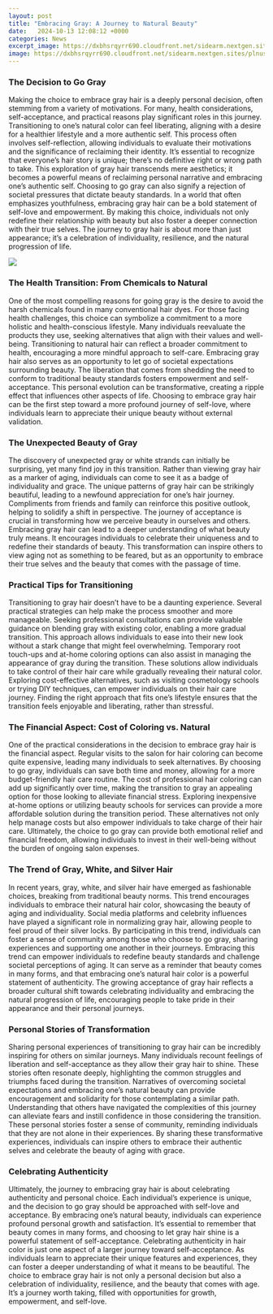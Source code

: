 ```yaml
---
layout: post
title: "Embracing Gray: A Journey to Natural Beauty"
date:   2024-10-13 12:08:12 +0000
categories: News
excerpt_image: https://dxbhsrqyrr690.cloudfront.net/sidearm.nextgen.sites/plnusealions.com/images/responsive_2023/default_image.png
image: https://dxbhsrqyrr690.cloudfront.net/sidearm.nextgen.sites/plnusealions.com/images/responsive_2023/default_image.png
---
```


### The Decision to Go Gray
Making the choice to embrace gray hair is a deeply personal decision, often stemming from a variety of motivations. For many, health considerations, self-acceptance, and practical reasons play significant roles in this journey. Transitioning to one’s natural color can feel liberating, aligning with a desire for a healthier lifestyle and a more authentic self. This process often involves self-reflection, allowing individuals to evaluate their motivations and the significance of reclaiming their identity. It’s essential to recognize that everyone’s hair story is unique; there’s no definitive right or wrong path to take. This exploration of gray hair transcends mere aesthetics; it becomes a powerful means of reclaiming personal narrative and embracing one’s authentic self.
Choosing to go gray can also signify a rejection of societal pressures that dictate beauty standards. In a world that often emphasizes youthfulness, embracing gray hair can be a bold statement of self-love and empowerment. By making this choice, individuals not only redefine their relationship with beauty but also foster a deeper connection with their true selves. The journey to gray hair is about more than just appearance; it’s a celebration of individuality, resilience, and the natural progression of life.

![](https://dxbhsrqyrr690.cloudfront.net/sidearm.nextgen.sites/plnusealions.com/images/responsive_2023/default_image.png)
### The Health Transition: From Chemicals to Natural
One of the most compelling reasons for going gray is the desire to avoid the harsh chemicals found in many conventional hair dyes. For those facing health challenges, this choice can symbolize a commitment to a more holistic and health-conscious lifestyle. Many individuals reevaluate the products they use, seeking alternatives that align with their values and well-being. Transitioning to natural hair can reflect a broader commitment to health, encouraging a more mindful approach to self-care.
Embracing gray hair also serves as an opportunity to let go of societal expectations surrounding beauty. The liberation that comes from shedding the need to conform to traditional beauty standards fosters empowerment and self-acceptance. This personal evolution can be transformative, creating a ripple effect that influences other aspects of life. Choosing to embrace gray hair can be the first step toward a more profound journey of self-love, where individuals learn to appreciate their unique beauty without external validation.
### The Unexpected Beauty of Gray
The discovery of unexpected gray or white strands can initially be surprising, yet many find joy in this transition. Rather than viewing gray hair as a marker of aging, individuals can come to see it as a badge of individuality and grace. The unique patterns of gray hair can be strikingly beautiful, leading to a newfound appreciation for one’s hair journey. Compliments from friends and family can reinforce this positive outlook, helping to solidify a shift in perspective.
The journey of acceptance is crucial in transforming how we perceive beauty in ourselves and others. Embracing gray hair can lead to a deeper understanding of what beauty truly means. It encourages individuals to celebrate their uniqueness and to redefine their standards of beauty. This transformation can inspire others to view aging not as something to be feared, but as an opportunity to embrace their true selves and the beauty that comes with the passage of time.
### Practical Tips for Transitioning
Transitioning to gray hair doesn’t have to be a daunting experience. Several practical strategies can help make the process smoother and more manageable. Seeking professional consultations can provide valuable guidance on blending gray with existing color, enabling a more gradual transition. This approach allows individuals to ease into their new look without a stark change that might feel overwhelming.
Temporary root touch-ups and at-home coloring options can also assist in managing the appearance of gray during the transition. These solutions allow individuals to take control of their hair care while gradually revealing their natural color. Exploring cost-effective alternatives, such as visiting cosmetology schools or trying DIY techniques, can empower individuals on their hair care journey. Finding the right approach that fits one’s lifestyle ensures that the transition feels enjoyable and liberating, rather than stressful.
### The Financial Aspect: Cost of Coloring vs. Natural
One of the practical considerations in the decision to embrace gray hair is the financial aspect. Regular visits to the salon for hair coloring can become quite expensive, leading many individuals to seek alternatives. By choosing to go gray, individuals can save both time and money, allowing for a more budget-friendly hair care routine. The cost of professional hair coloring can add up significantly over time, making the transition to gray an appealing option for those looking to alleviate financial stress.
Exploring inexpensive at-home options or utilizing beauty schools for services can provide a more affordable solution during the transition period. These alternatives not only help manage costs but also empower individuals to take charge of their hair care. Ultimately, the choice to go gray can provide both emotional relief and financial freedom, allowing individuals to invest in their well-being without the burden of ongoing salon expenses.
### The Trend of Gray, White, and Silver Hair
In recent years, gray, white, and silver hair have emerged as fashionable choices, breaking from traditional beauty norms. This trend encourages individuals to embrace their natural hair color, showcasing the beauty of aging and individuality. Social media platforms and celebrity influences have played a significant role in normalizing gray hair, allowing people to feel proud of their silver locks. By participating in this trend, individuals can foster a sense of community among those who choose to go gray, sharing experiences and supporting one another in their journeys.
Embracing this trend can empower individuals to redefine beauty standards and challenge societal perceptions of aging. It can serve as a reminder that beauty comes in many forms, and that embracing one’s natural hair color is a powerful statement of authenticity. The growing acceptance of gray hair reflects a broader cultural shift towards celebrating individuality and embracing the natural progression of life, encouraging people to take pride in their appearance and their personal journeys.
### Personal Stories of Transformation
Sharing personal experiences of transitioning to gray hair can be incredibly inspiring for others on similar journeys. Many individuals recount feelings of liberation and self-acceptance as they allow their gray hair to shine. These stories often resonate deeply, highlighting the common struggles and triumphs faced during the transition. Narratives of overcoming societal expectations and embracing one’s natural beauty can provide encouragement and solidarity for those contemplating a similar path.
Understanding that others have navigated the complexities of this journey can alleviate fears and instill confidence in those considering the transition. These personal stories foster a sense of community, reminding individuals that they are not alone in their experiences. By sharing these transformative experiences, individuals can inspire others to embrace their authentic selves and celebrate the beauty of aging with grace.
### Celebrating Authenticity
Ultimately, the journey to embracing gray hair is about celebrating authenticity and personal choice. Each individual’s experience is unique, and the decision to go gray should be approached with self-love and acceptance. By embracing one’s natural beauty, individuals can experience profound personal growth and satisfaction. It’s essential to remember that beauty comes in many forms, and choosing to let gray hair shine is a powerful statement of self-acceptance.
Celebrating authenticity in hair color is just one aspect of a larger journey toward self-acceptance. As individuals learn to appreciate their unique features and experiences, they can foster a deeper understanding of what it means to be beautiful. The choice to embrace gray hair is not only a personal decision but also a celebration of individuality, resilience, and the beauty that comes with age. It’s a journey worth taking, filled with opportunities for growth, empowerment, and self-love.